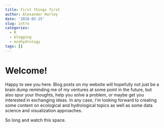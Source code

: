 ```yaml
---
title: First things first
author: Alexander Hurley
date: '2018-02-25'
slug: intro
categories:
  - R
  - blogging
  - ecohydrology
tags: []
---
```


# Welcome!

Happy to see you here. Blog posts on my website will hopefully not just be a brain dump reminding me of my ventures at some point in the future, but also spur your thoughts, help you solve a problem, or maybe get you interested in exchanging ideas. In any case, I'm looking forward to creating some content on ecological and hydrological topics as well as some data science and visualization approaches.

So long and watch this space.
